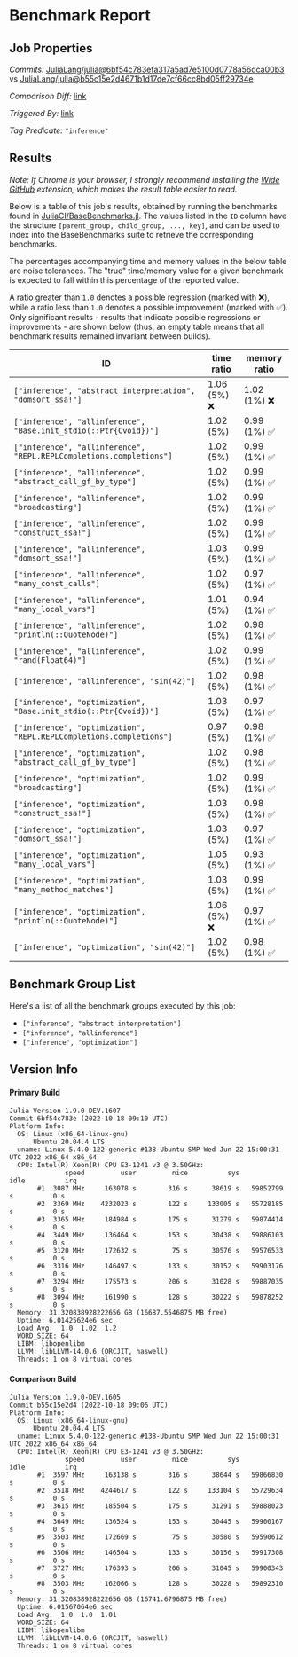 # Benchmark Report

## Job Properties

*Commits:* [JuliaLang/julia@6bf54c783efa317a5ad7e5100d0778a56dca00b3](https://github.com/JuliaLang/julia/commit/6bf54c783efa317a5ad7e5100d0778a56dca00b3) vs [JuliaLang/julia@b55c15e2d4671b1d17de7cf66cc8bd05ff29734e](https://github.com/JuliaLang/julia/commit/b55c15e2d4671b1d17de7cf66cc8bd05ff29734e)

*Comparison Diff:* [link](https://github.com/JuliaLang/julia/compare/b55c15e2d4671b1d17de7cf66cc8bd05ff29734e..6bf54c783efa317a5ad7e5100d0778a56dca00b3)

*Triggered By:* [link](https://github.com/JuliaLang/julia/pull/47207#issuecomment-1282150431)

*Tag Predicate:* `"inference"`

## Results

*Note: If Chrome is your browser, I strongly recommend installing the [Wide GitHub](https://chrome.google.com/webstore/detail/wide-github/kaalofacklcidaampbokdplbklpeldpj?hl=en)
extension, which makes the result table easier to read.*

Below is a table of this job's results, obtained by running the benchmarks found in
[JuliaCI/BaseBenchmarks.jl](https://github.com/JuliaCI/BaseBenchmarks.jl). The values
listed in the `ID` column have the structure `[parent_group, child_group, ..., key]`,
and can be used to index into the BaseBenchmarks suite to retrieve the corresponding
benchmarks.

The percentages accompanying time and memory values in the below table are noise tolerances. The "true"
time/memory value for a given benchmark is expected to fall within this percentage of the reported value.

A ratio greater than `1.0` denotes a possible regression (marked with :x:), while a ratio less
than `1.0` denotes a possible improvement (marked with :white_check_mark:). Only significant results - results
that indicate possible regressions or improvements - are shown below (thus, an empty table means that all
benchmark results remained invariant between builds).

| ID | time ratio | memory ratio |
|----|------------|--------------|
| `["inference", "abstract interpretation", "domsort_ssa!"]` | 1.06 (5%) :x: | 1.02 (1%) :x: |
| `["inference", "allinference", "Base.init_stdio(::Ptr{Cvoid})"]` | 1.02 (5%)  | 0.99 (1%) :white_check_mark: |
| `["inference", "allinference", "REPL.REPLCompletions.completions"]` | 1.02 (5%)  | 0.99 (1%) :white_check_mark: |
| `["inference", "allinference", "abstract_call_gf_by_type"]` | 1.02 (5%)  | 0.99 (1%) :white_check_mark: |
| `["inference", "allinference", "broadcasting"]` | 1.02 (5%)  | 0.99 (1%) :white_check_mark: |
| `["inference", "allinference", "construct_ssa!"]` | 1.02 (5%)  | 0.99 (1%) :white_check_mark: |
| `["inference", "allinference", "domsort_ssa!"]` | 1.03 (5%)  | 0.99 (1%) :white_check_mark: |
| `["inference", "allinference", "many_const_calls"]` | 1.02 (5%)  | 0.97 (1%) :white_check_mark: |
| `["inference", "allinference", "many_local_vars"]` | 1.01 (5%)  | 0.94 (1%) :white_check_mark: |
| `["inference", "allinference", "println(::QuoteNode)"]` | 1.02 (5%)  | 0.98 (1%) :white_check_mark: |
| `["inference", "allinference", "rand(Float64)"]` | 1.02 (5%)  | 0.99 (1%) :white_check_mark: |
| `["inference", "allinference", "sin(42)"]` | 1.02 (5%)  | 0.98 (1%) :white_check_mark: |
| `["inference", "optimization", "Base.init_stdio(::Ptr{Cvoid})"]` | 1.03 (5%)  | 0.97 (1%) :white_check_mark: |
| `["inference", "optimization", "REPL.REPLCompletions.completions"]` | 0.97 (5%)  | 0.98 (1%) :white_check_mark: |
| `["inference", "optimization", "abstract_call_gf_by_type"]` | 1.02 (5%)  | 0.98 (1%) :white_check_mark: |
| `["inference", "optimization", "broadcasting"]` | 1.02 (5%)  | 0.99 (1%) :white_check_mark: |
| `["inference", "optimization", "construct_ssa!"]` | 1.03 (5%)  | 0.98 (1%) :white_check_mark: |
| `["inference", "optimization", "domsort_ssa!"]` | 1.03 (5%)  | 0.97 (1%) :white_check_mark: |
| `["inference", "optimization", "many_local_vars"]` | 1.05 (5%)  | 0.93 (1%) :white_check_mark: |
| `["inference", "optimization", "many_method_matches"]` | 1.03 (5%)  | 0.99 (1%) :white_check_mark: |
| `["inference", "optimization", "println(::QuoteNode)"]` | 1.06 (5%) :x: | 0.97 (1%) :white_check_mark: |
| `["inference", "optimization", "sin(42)"]` | 1.02 (5%)  | 0.98 (1%) :white_check_mark: |

## Benchmark Group List

Here's a list of all the benchmark groups executed by this job:

- `["inference", "abstract interpretation"]`
- `["inference", "allinference"]`
- `["inference", "optimization"]`

## Version Info

#### Primary Build

```
Julia Version 1.9.0-DEV.1607
Commit 6bf54c783e (2022-10-18 09:10 UTC)
Platform Info:
  OS: Linux (x86_64-linux-gnu)
      Ubuntu 20.04.4 LTS
  uname: Linux 5.4.0-122-generic #138-Ubuntu SMP Wed Jun 22 15:00:31 UTC 2022 x86_64 x86_64
  CPU: Intel(R) Xeon(R) CPU E3-1241 v3 @ 3.50GHz: 
              speed         user         nice          sys         idle          irq
       #1  3087 MHz     163078 s        316 s      38619 s   59852799 s          0 s
       #2  3369 MHz    4232023 s        122 s     133005 s   55728185 s          0 s
       #3  3365 MHz     184984 s        175 s      31279 s   59874414 s          0 s
       #4  3449 MHz     136464 s        153 s      30438 s   59886103 s          0 s
       #5  3120 MHz     172632 s         75 s      30576 s   59576533 s          0 s
       #6  3316 MHz     146497 s        133 s      30152 s   59903176 s          0 s
       #7  3294 MHz     175573 s        206 s      31028 s   59887035 s          0 s
       #8  3094 MHz     161990 s        128 s      30222 s   59878252 s          0 s
  Memory: 31.320838928222656 GB (16687.5546875 MB free)
  Uptime: 6.01425624e6 sec
  Load Avg:  1.0  1.02  1.2
  WORD_SIZE: 64
  LIBM: libopenlibm
  LLVM: libLLVM-14.0.6 (ORCJIT, haswell)
  Threads: 1 on 8 virtual cores

```

#### Comparison Build

```
Julia Version 1.9.0-DEV.1605
Commit b55c15e2d4 (2022-10-18 09:06 UTC)
Platform Info:
  OS: Linux (x86_64-linux-gnu)
      Ubuntu 20.04.4 LTS
  uname: Linux 5.4.0-122-generic #138-Ubuntu SMP Wed Jun 22 15:00:31 UTC 2022 x86_64 x86_64
  CPU: Intel(R) Xeon(R) CPU E3-1241 v3 @ 3.50GHz: 
              speed         user         nice          sys         idle          irq
       #1  3597 MHz     163138 s        316 s      38644 s   59866830 s          0 s
       #2  3518 MHz    4244617 s        122 s     133104 s   55729634 s          0 s
       #3  3615 MHz     185504 s        175 s      31291 s   59888023 s          0 s
       #4  3649 MHz     136524 s        153 s      30445 s   59900167 s          0 s
       #5  3503 MHz     172669 s         75 s      30580 s   59590612 s          0 s
       #6  3506 MHz     146504 s        133 s      30156 s   59917308 s          0 s
       #7  3727 MHz     176393 s        206 s      31045 s   59900343 s          0 s
       #8  3503 MHz     162066 s        128 s      30228 s   59892310 s          0 s
  Memory: 31.320838928222656 GB (16741.6796875 MB free)
  Uptime: 6.01567064e6 sec
  Load Avg:  1.0  1.0  1.01
  WORD_SIZE: 64
  LIBM: libopenlibm
  LLVM: libLLVM-14.0.6 (ORCJIT, haswell)
  Threads: 1 on 8 virtual cores

```
